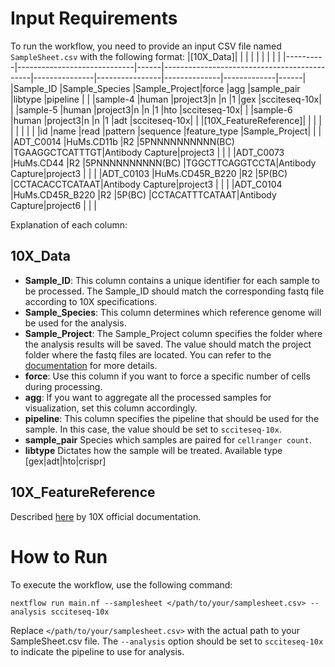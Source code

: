 # Input Requirements

To run the workflow, you need to provide an input CSV file named `SampleSheet.csv` with the following format:
|[10X_Data]|                        | |                                        |          |           |         |        | |
|----------|-----------------------------|------|---------------------------------------------|---------------|----------------|--------------|-------------|------|
|Sample_ID |Sample_Species               |Sample_Project|force                                        |agg            |sample_pair     |libtype       |pipeline     |      |
|sample-4  |human                        |project3|n                                            |n              |1               |gex           |scciteseq-10x|      |
|sample-5  |human                        |project3|n                                            |n              |1               |hto           |scciteseq-10x|      |
|sample-6  |human                        |project3|n                                            |n              |1               |adt           |scciteseq-10x|      |
|[10X_FeatureReference]|                             |      |                                             |               |                |              |             |      |
|id        |name                         |read  |pattern                                      |sequence       |feature_type    |Sample_Project|             |      |
|ADT_C0014 |HuMs.CD11b                   |R2    |5PNNNNNNNNNN(BC)                             |TGAAGGCTCATTTGT|Antibody Capture|project3      |             |      |
|ADT_C0073 |HuMs.CD44                    |R2    |5PNNNNNNNNNN(BC)                             |TGGCTTCAGGTCCTA|Antibody Capture|project3      |             |      |
|ADT_C0103 |HuMs.CD45R_B220              |R2    |5P(BC)                                       |CCTACACCTCATAAT|Antibody Capture|project3      |             |      |
|ADT_C0104 |HuMs.CD45R_B220              |R2    |5P(BC)                                       |CCTACATTTCATAAT|Antibody Capture|project6      |             |      |


Explanation of each column:
## 10X_Data
* **Sample_ID**: This column contains a unique identifier for each sample to be processed. The Sample_ID should match the corresponding fastq file according to 10X specifications.
* **Sample_Species**: This column determines which reference genome will be used for the analysis.
* **Sample_Project**: The Sample_Project column specifies the folder where the analysis results will be saved. The value should match the project folder where the fastq files are located. You can refer to the [documentation](/docs/Setup.md) for more details.
* **force**: Use this column if you want to force a specific number of cells during processing.
* **agg**: If you want to aggregate all the processed samples for visualization, set this column accordingly.
* **pipeline**: This column specifies the pipeline that should be used for the sample. In this case, the value should be set to `scciteseq-10x`.
* **sample_pair** Species which samples are paired for `cellranger count`.
* **libtype** Dictates how the sample will be treated. Available type [gex|adt|hto|crispr]
## 10X_FeatureReference
Described [here](https://support.10xgenomics.com/single-cell-gene-expression/software/pipelines/latest/using/feature-bc-analysis) by 10X official documentation.

# How to Run

To execute the workflow, use the following command:

```
nextflow run main.nf --samplesheet </path/to/your/samplesheet.csv> --analysis scciteseq-10x
```

Replace `</path/to/your/samplesheet.csv>` with the actual path to your SampleSheet.csv file. The `--analysis` option should be set to `scciteseq-10x` to indicate the pipeline to use for analysis.